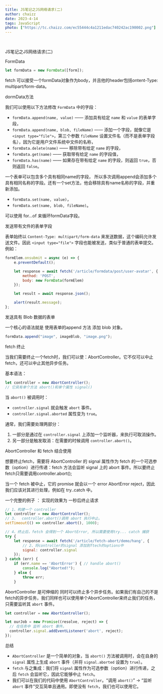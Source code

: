 ```yaml
---
title: JS笔记之JS网络请求(二)
author: chaizz
date: 2023-4-14
tags: JavaScript
photo: ["https://tc.chaizz.com/ec55444c4a1211edac740242ac190002.png"]
---
```


​         

<!--more-->

JS笔记之JS网络请求(二)

FormData

```javascript
let formData = new FormData([form]);
```

fetch 可以接受一个formData对象作为body，并且他的header包括ontent-Type: multipart/form-data。

dormData方法

我们可以使用以下方法修改 `FormData` 中的字段：

- `formData.append(name, value)` —— 添加具有给定 `name` 和 `value` 的表单字段，
- `formData.append(name, blob, fileName)` —— 添加一个字段，就像它是 `<input type="file">`，第三个参数 `fileName` 设置文件名（而不是表单字段名），因为它是用户文件系统中文件的名称，
- `formData.delete(name)` —— 移除带有给定 `name` 的字段，
- `formData.get(name)` —— 获取带有给定 `name` 的字段值，
- `formData.has(name)` —— 如果存在带有给定 `name` 的字段，则返回 `true`，否则返回 `false`。

一个表单可以包含多个具有相同name的字段， 所以多次调用append会添加多个具有相同名称的字段。还有一个set方法，他会移除具有name名称的字段，并重新添加。

- `formData.set(name, value)`，
- `formData.set(name, blob, fileName)`。

可以使用 for...of 来循环formData字段。



发送带有文件的表单字段

表单始终以 `Content-Type: multipart/form-data` 来发送数据，这个编码允许发送文件。因此 `<input type="file">` 字段也能被发送，类似于普通的表单提交。例如：

```js
formElem.onsubmit = async (e) => {
    e.preventDefault();

    let response = await fetch('/article/formdata/post/user-avatar', {
        method: 'POST',
        body: new FormData(formElem)
    });

    let result = await response.json();

    alert(result.message);
};
```



发送具有 Blob 数据的表单

一个核心的语法就是 使用表单的append 方法 添加 blob 对象。

```js
formData.append("image", imageBlob, "image.png");
```



fetch 终止

当我们需要终止一个fetch时，我们可以使：AbortController。它不仅可以中止 fetch，还可以中止其他异步任务。

基本语法：

```js
let controller = new AbortController();
// 它具有单个方法 abort()和单个属性 signal()
```

当 `abort()` 被调用时：

- `controller.signal` 就会触发 `abort` 事件。
- `controller.signal.aborted` 属性变为 `true`。

通常，我们需要处理两部分：

1. 一部分是通过在 `controller.signal` 上添加一个监听器，来执行可取消操作。
2. 另一部分是触发取消：在需要的时候调用 `controller.abort()`。



AbortController 和 fetch 结合使用

想要终止fetch，需要将 AbortController 的 signal 属性作为 fetch 的一个可选参数（option）进行传递：fetch 方法会监听 signal 上的 abort 事件。所以要终止fetch只需要调用controller.abort();

当一个 fetch 被中止，它的 promise 就会以一个 error AbortError reject，因此我们应该对其进行处理，例如在 try..catch 中。

一个完整的例子 ： 实现的效果为 一秒后终止请求

```js
// 1、构建一个 controller
let controller = new AbortController();
// 3、  controller.abort()调用 abort 执行中止。
setTimeout(() => controller.abort(), 1000);

// 4、终止后，fetch 会得到一个 AbortError, 所以需要使用try... catch 捕获
try {
    let response = await fetch('/article/fetch-abort/demo/hang', {
        // 2、将controller的signal 添加到ftech的options中
        signal: controller.signal
    });
} catch (err) {
    if (err.name == 'AbortError') { // handle abort()
        console.log("Aborted!");
    } else {
        throw err;
    }
```



AbortController 是可伸缩的 同时可以终止多个异步任务。如果我们有自己的不是fetch的异步任务，我们同样也可以使用单个AbortController来终止我们的任务，只需要监听其 `abort` 事件。

```js
let controller = new AbortController();

let ourJob = new Promise((resolve, reject) => { 
  // 在任务中 监听 abort 事件。
  controller.signal.addEventListener('abort', reject);
});
```



总结

- `AbortController` 是一个简单的对象，当 `abort()` 方法被调用时，会在自身的 `signal` 属性上生成 `abort` 事件（并将 `signal.aborted` 设置为 `true`）。
- `fetch` 与之集成：我们将 `signal` 属性作为可选参数（option）进行传递，之后 `fetch` 会监听它，因此它能够中止 `fetch`。
- 我们可以在我们的代码中使用 `AbortController`。“调用 `abort()`” → “监听 `abort` 事件”交互简单且通用。即使没有 `fetch`，我们也可以使用它。







